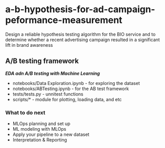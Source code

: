 # a-b-hypothesis-for-ad-campaign-peformance-measurement
Design a reliable hypothesis testing algorithm for the BIO service and to determine whether a recent advertising campaign resulted in a significant lift in brand awareness

## A/B testing framework
 ***EDA adn A/B testing with Machine Learning***

- notebooks/Data Exploration.ipynb - for exploring the dataset
- notebooks/ABTesting.ipynb - for the AB test framework
- tests/tests.py - unnitest functions
- scripts/* - module for plotting, loading data, and etc

### What to do next
- MLOps planning and set up
- ML modeling with MLOps
- Apply your pipeline to a new dataset
- Interpretation & Reporting
